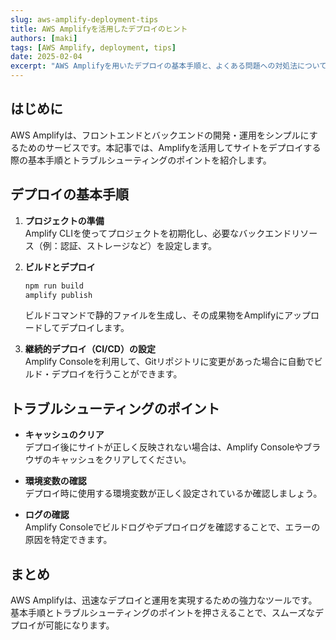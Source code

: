 ```yaml
---
slug: aws-amplify-deployment-tips
title: AWS Amplifyを活用したデプロイのヒント
authors: [maki]
tags: [AWS Amplify, deployment, tips]
date: 2025-02-04
excerpt: "AWS Amplifyを用いたデプロイの基本手順と、よくある問題への対処法について解説します。"
---
```


## はじめに

AWS Amplifyは、フロントエンドとバックエンドの開発・運用をシンプルにするためのサービスです。本記事では、Amplifyを活用してサイトをデプロイする際の基本手順とトラブルシューティングのポイントを紹介します。

## デプロイの基本手順

1. **プロジェクトの準備**  
   Amplify CLIを使ってプロジェクトを初期化し、必要なバックエンドリソース（例：認証、ストレージなど）を設定します。

2. **ビルドとデプロイ**  
   ```bash
   npm run build
   amplify publish
   ```
   ビルドコマンドで静的ファイルを生成し、その成果物をAmplifyにアップロードしてデプロイします。

3. **継続的デプロイ（CI/CD）の設定**  
   Amplify Consoleを利用して、Gitリポジトリに変更があった場合に自動でビルド・デプロイを行うことができます。

## トラブルシューティングのポイント

- **キャッシュのクリア**  
  デプロイ後にサイトが正しく反映されない場合は、Amplify Consoleやブラウザのキャッシュをクリアしてください。

- **環境変数の確認**  
  デプロイ時に使用する環境変数が正しく設定されているか確認しましょう。

- **ログの確認**  
  Amplify Consoleでビルドログやデプロイログを確認することで、エラーの原因を特定できます。

## まとめ

AWS Amplifyは、迅速なデプロイと運用を実現するための強力なツールです。基本手順とトラブルシューティングのポイントを押さえることで、スムーズなデプロイが可能になります。
